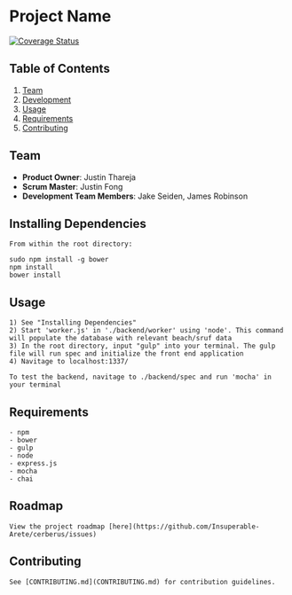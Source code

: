 # Project Name

[![Coverage Status](https://coveralls.io/repos/Insuperable-Arete/cerberus/badge.svg?branch=master&service=github)](https://coveralls.io/github/Insuperable-Arete/cerberus?branch=master)




## Table of Contents

1. [Team](#team)
2. [Development](#development)
3. [Usage](#Usage)
4. [Requirements](#requirements)
5. [Contributing](#contributing)



## Team
  - __Product Owner__: Justin Thareja
  - __Scrum Master__: Justin Fong
  - __Development Team Members__: Jake Seiden, James Robinson


 ## Installing Dependencies
	From within the root directory:

	sudo npm install -g bower
	npm install
	bower install


## Usage

	1) See "Installing Dependencies"
	2) Start 'worker.js' in './backend/worker' using 'node'. This command will populate the database with relevant beach/sruf data
	3) In the root directory, input "gulp" into your terminal. The gulp file will run spec and initialize the front end application
	4) Navitage to localhost:1337/

	To test the backend, navitage to ./backend/spec and run 'mocha' in your terminal

## Requirements

	- npm
	- bower
	- gulp
	- node
	- express.js
	- mocha
	- chai

## Roadmap

	View the project roadmap [here](https://github.com/Insuperable-Arete/cerberus/issues)


## Contributing

	See [CONTRIBUTING.md](CONTRIBUTING.md) for contribution guidelines.
